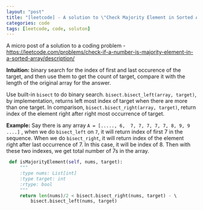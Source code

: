 ```yaml
---
layout: "post"
title: "[leetcode] - A solution to \"Check Majority Element in Sorted Array\" "
categories: code
tags: [leetcode, code, soluton]
---
```


A micro post of a solution to a coding problem - https://leetcode.com/problems/check-if-a-number-is-majority-element-in-a-sorted-array/description/

**Intuition:** binary search for the index of first and last occurence of the target, and then use them to 
get the count of target, compare it with the length of the original array for the answer.

Use built-in `bisect` to do binary search. `bisect.bisect_left(array, target)`, by implementation, returns left most index of target when there are more than one target. In comparison, `bisect.bisect_right(array, target)`, return index of the element right after right most occurrence of target.

**Example:**
Say there is any array `A = [....., 6,  7, 7, 7, 7, 7, 8, 9, 9 ....]`
, when we do `bisect_left` on `7`, it will return index of first 7 in the sequence. When we do `bisect_right`, it will return index of the element right after last occurrence of 7. In this case, it will be index of 8. Then with these two indexes, we get total number of 7s in the array.

```python
 def isMajorityElement(self, nums, target):
     """
     :type nums: List[int]
     :type target: int
     :rtype: bool
     """
     return len(nums)/2 < bisect.bisect_right(nums, target) - \ 
	     bisect.bisect_left(nums, target)
```
